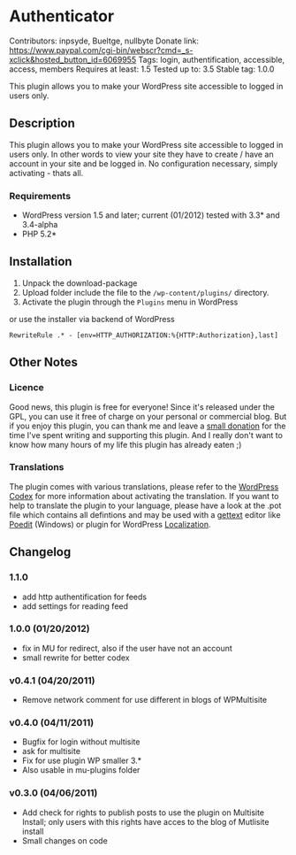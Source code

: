 # Authenticator
Contributors: inpsyde, Bueltge, nullbyte
Donate link: https://www.paypal.com/cgi-bin/webscr?cmd=_s-xclick&hosted_button_id=6069955
Tags: login, authentification, accessible, access, members
Requires at least: 1.5
Tested up to: 3.5
Stable tag: 1.0.0

This plugin allows you to make your WordPress site accessible to logged in users only.

## Description
This plugin allows you to make your WordPress site accessible to logged in users only. In other words to view your site they have to create / have an account in your site and be logged in. No configuration necessary, simply activating - thats all.

### Requirements
* WordPress version 1.5 and later; current (01/2012) tested with 3.3* and 3.4-alpha
* PHP 5.2*


## Installation
1. Unpack the download-package
2. Upload folder include the file to the `/wp-content/plugins/` directory.
3. Activate the plugin through the `Plugins` menu in WordPress

or use the installer via backend of WordPress

```
RewriteRule .* - [env=HTTP_AUTHORIZATION:%{HTTP:Authorization},last]
```

## Other Notes
### Licence
Good news, this plugin is free for everyone! Since it's released under the GPL, you can use it free of charge on your personal or commercial blog. But if you enjoy this plugin, you can thank me and leave a [small donation](https://www.paypal.com/cgi-bin/webscr?cmd=_s-xclick&hosted_button_id=6069955) for the time I've spent writing and supporting this plugin. And I really don't want to know how many hours of my life this plugin has already eaten ;)

### Translations
The plugin comes with various translations, please refer to the [WordPress Codex](http://codex.wordpress.org/Installing_WordPress_in_Your_Language "Installing WordPress in Your Language") for more information about activating the translation. If you want to help to translate the plugin to your language, please have a look at the .pot file which contains all defintions and may be used with a [gettext](http://www.gnu.org/software/gettext/) editor like [Poedit](http://www.poedit.net/) (Windows) or plugin for WordPress [Localization](http://wordpress.org/extend/plugins/codestyling-localization/).


## Changelog
### 1.1.0
* add http authentification for feeds
* add settings for reading feed

### 1.0.0 (01/20/2012)
* fix in MU for redirect, also if the user have not an account
* small rewrite for better codex

### v0.4.1 (04/20/2011)
* Remove network comment for use different in blogs of WPMultisite

### v0.4.0 (04/11/2011)
* Bugfix for login without multisite
* ask for multisite
* Fix for use plugin WP smaller 3.*
* Also usable in mu-plugins folder

###  v0.3.0 (04/06/2011)
* Add check for rights to publish posts to use the plugin on Multisite Install; only users with this rights have acces to the blog of Mutlisite install
* Small changes on code

